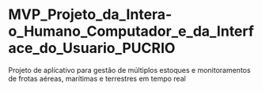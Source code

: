 # MVP_Projeto_da_Intera-o_Humano_Computador_e_da_Interface_do_Usuario_PUCRIO
Projeto de aplicativo para gestão de múltiplos estoques e monitoramentos de frotas aéreas, marítimas e terrestres em tempo real
